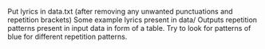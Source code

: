Put lyrics in data.txt (after removing any unwanted punctuations and repetition brackets)
Some example lyrics present in data/
Outputs repetition patterns present in input data in form of a table.
Try to look for patterns of blue for different repetition patterns.

